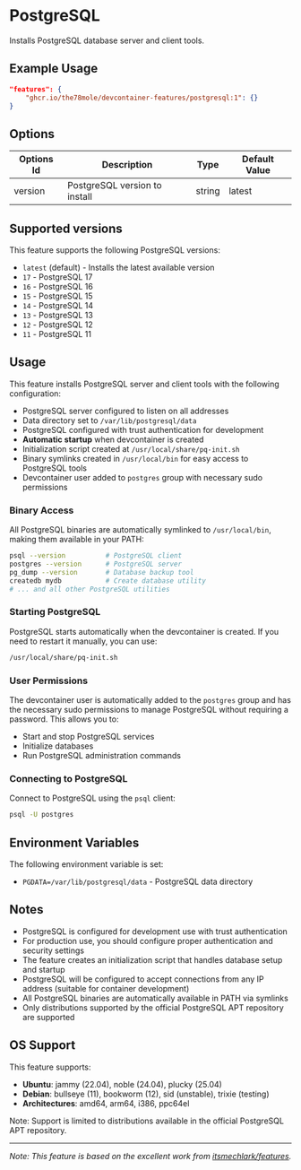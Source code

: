 # PostgreSQL

Installs PostgreSQL database server and client tools.

## Example Usage

```json
"features": {
    "ghcr.io/the78mole/devcontainer-features/postgresql:1": {}
}
```

## Options

| Options Id | Description                   | Type   | Default Value |
| ---------- | ----------------------------- | ------ | ------------- |
| version    | PostgreSQL version to install | string | latest        |

## Supported versions

This feature supports the following PostgreSQL versions:

- `latest` (default) - Installs the latest available version
- `17` - PostgreSQL 17
- `16` - PostgreSQL 16
- `15` - PostgreSQL 15
- `14` - PostgreSQL 14
- `13` - PostgreSQL 13
- `12` - PostgreSQL 12
- `11` - PostgreSQL 11

## Usage

This feature installs PostgreSQL server and client tools with the following
configuration:

- PostgreSQL server configured to listen on all addresses
- Data directory set to `/var/lib/postgresql/data`
- PostgreSQL configured with trust authentication for development
- **Automatic startup** when devcontainer is created
- Initialization script created at `/usr/local/share/pq-init.sh`
- Binary symlinks created in `/usr/local/bin` for easy access to PostgreSQL tools
- Devcontainer user added to `postgres` group with necessary sudo permissions

### Binary Access

All PostgreSQL binaries are automatically symlinked to `/usr/local/bin`,
making them available in your PATH:

```bash
psql --version          # PostgreSQL client
postgres --version      # PostgreSQL server
pg_dump --version       # Database backup tool
createdb mydb           # Create database utility
# ... and all other PostgreSQL utilities
```

### Starting PostgreSQL

PostgreSQL starts automatically when the devcontainer is created. If you need to restart it manually, you can use:

```bash
/usr/local/share/pq-init.sh
```

### User Permissions

The devcontainer user is automatically added to the `postgres` group and has the necessary sudo permissions to manage PostgreSQL without requiring a password. This allows you to:

- Start and stop PostgreSQL services
- Initialize databases
- Run PostgreSQL administration commands

### Connecting to PostgreSQL

Connect to PostgreSQL using the `psql` client:

```bash
psql -U postgres
```

## Environment Variables

The following environment variable is set:

- `PGDATA=/var/lib/postgresql/data` - PostgreSQL data directory

## Notes

- PostgreSQL is configured for development use with trust authentication
- For production use, you should configure proper authentication and security settings
- The feature creates an initialization script that handles database setup and startup
- PostgreSQL will be configured to accept connections from any IP address
  (suitable for container development)
- All PostgreSQL binaries are automatically available in PATH via symlinks
- Only distributions supported by the official PostgreSQL APT repository are
  supported

## OS Support

This feature supports:

- **Ubuntu**: jammy (22.04), noble (24.04), plucky (25.04)
- **Debian**: bullseye (11), bookworm (12), sid (unstable), trixie (testing)
- **Architectures**: amd64, arm64, i386, ppc64el

Note: Support is limited to distributions available in the official PostgreSQL
APT repository.

---

_Note: This feature is based on the excellent work from
[itsmechlark/features](https://github.com/itsmechlark/features)._
